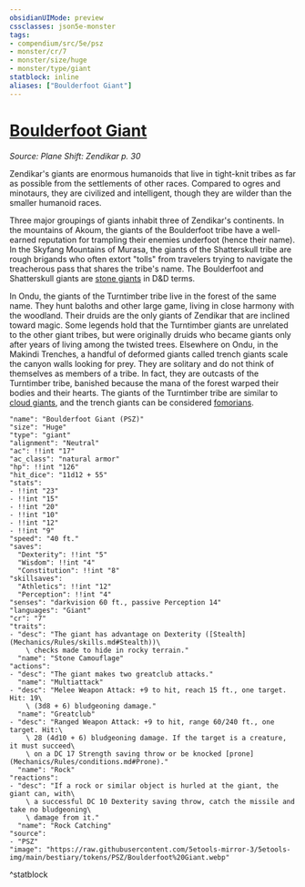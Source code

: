```yaml
---
obsidianUIMode: preview
cssclasses: json5e-monster
tags:
- compendium/src/5e/psz
- monster/cr/7
- monster/size/huge
- monster/type/giant
statblock: inline
aliases: ["Boulderfoot Giant"]
---
```

# [Boulderfoot Giant](Mechanics\bestiary\giant/boulderfoot-giant-psz.md)
*Source: Plane Shift: Zendikar p. 30*  

Zendikar's giants are enormous humanoids that live in tight-knit tribes as far as possible from the settlements of other races. Compared to ogres and minotaurs, they are civilized and intelligent, though they are wilder than the smaller humanoid races.

Three major groupings of giants inhabit three of Zendikar's continents. In the mountains of Akoum, the giants of the Boulderfoot tribe have a well-earned reputation for trampling their enemies underfoot (hence their name). In the Skyfang Mountains of Murasa, the giants of the Shatterskull tribe are rough brigands who often extort "tolls" from travelers trying to navigate the treacherous pass that shares the tribe's name. The Boulderfoot and Shatterskull giants are [stone giants](Mechanics/bestiary/giant/stone-giant.md) in D&D terms.

In Ondu, the giants of the Turntimber tribe live in the forest of the same name. They hunt baloths and other large game, living in close harmony with the woodland. Their druids are the only giants of Zendikar that are inclined toward magic. Some legends hold that the Turntimber giants are unrelated to the other giant tribes, but were originally druids who became giants only after years of living among the twisted trees. Elsewhere on Ondu, in the Makindi Trenches, a handful of deformed giants called trench giants scale the canyon walls looking for prey. They are solitary and do not think of themselves as members of a tribe. In fact, they are outcasts of the Turntimber tribe, banished because the mana of the forest warped their bodies and their hearts. The giants of the Turntimber tribe are similar to [cloud giants](Mechanics/bestiary/giant/cloud-giant.md), and the trench giants can be considered [fomorians](Mechanics/bestiary/giant/fomorian.md).

```statblock
"name": "Boulderfoot Giant (PSZ)"
"size": "Huge"
"type": "giant"
"alignment": "Neutral"
"ac": !!int "17"
"ac_class": "natural armor"
"hp": !!int "126"
"hit_dice": "11d12 + 55"
"stats":
- !!int "23"
- !!int "15"
- !!int "20"
- !!int "10"
- !!int "12"
- !!int "9"
"speed": "40 ft."
"saves":
  "Dexterity": !!int "5"
  "Wisdom": !!int "4"
  "Constitution": !!int "8"
"skillsaves":
  "Athletics": !!int "12"
  "Perception": !!int "4"
"senses": "darkvision 60 ft., passive Perception 14"
"languages": "Giant"
"cr": "7"
"traits":
- "desc": "The giant has advantage on Dexterity ([Stealth](Mechanics/Rules/skills.md#Stealth))\
    \ checks made to hide in rocky terrain."
  "name": "Stone Camouflage"
"actions":
- "desc": "The giant makes two greatclub attacks."
  "name": "Multiattack"
- "desc": "Melee Weapon Attack: +9 to hit, reach 15 ft., one target. Hit: 19\
    \ (3d8 + 6) bludgeoning damage."
  "name": "Greatclub"
- "desc": "Ranged Weapon Attack: +9 to hit, range 60/240 ft., one target. Hit:\
    \ 28 (4d10 + 6) bludgeoning damage. If the target is a creature, it must succeed\
    \ on a DC 17 Strength saving throw or be knocked [prone](Mechanics/Rules/conditions.md#Prone)."
  "name": "Rock"
"reactions":
- "desc": "If a rock or similar object is hurled at the giant, the giant can, with\
    \ a successful DC 10 Dexterity saving throw, catch the missile and take no bludgeoning\
    \ damage from it."
  "name": "Rock Catching"
"source":
- "PSZ"
"image": "https://raw.githubusercontent.com/5etools-mirror-3/5etools-img/main/bestiary/tokens/PSZ/Boulderfoot%20Giant.webp"
```
^statblock